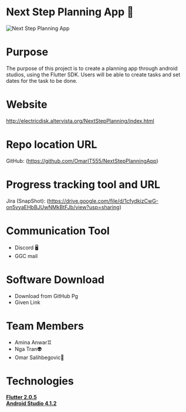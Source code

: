 # Next Step Planning App 📱
![Next Step Planning App](https://i.imgur.com/9zXhTUo.png)
# Purpose
The purpose of this project is to create a planning app through android studios, using the Flutter SDK. Users will be able to create tasks and set dates for the task to be done.

# Website
http://electricdisk.altervista.org/NextStepPlanning/index.html

# Repo location URL
GitHub: (https://github.com/OmarIT555/NextStepPlanningApp)

# Progress tracking tool and URL
Jira (SnapShot): (https://drive.google.com/file/d/1cfydkizCwG-on5vyaEHbBJUwNMkBtFJb/view?usp=sharing)

# Communication Tool
<ul>
<li>Discord 🖥️</li>
 <li>GGC mail</li>
</ul>

# Software Download
<ul>
<li>Download from GitHub Pg</li>
 <li>Given Link</li>
</ul>

# Team Members
<ul>
<li>Amina Anwar♊</li> 
<li>Nga Tran👽</li>
<li>Omar Salihbegovic🧍</li>
</ul> 

# Technologies

**[Flutter 2.0.5](https://flutter.dev/docs/get-started/install)**
<br>
**[Android Studio 4.1.2](https://developer.android.com/studio)**


